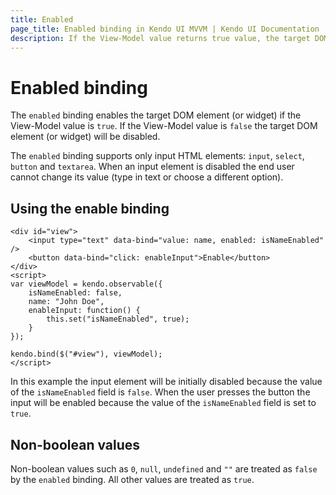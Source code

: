 ```yaml
---
title: Enabled
page_title: Enabled binding in Kendo UI MVVM | Kendo UI Documentation
description: If the View-Model value returns true value, the target DOM widget is enabled by using the enabled binding.
---
```


# Enabled binding

The `enabled` binding enables the target DOM element (or widget) if the View-Model value is `true`.
If the View-Model value is `false` the target DOM element (or widget) will be disabled.

The `enabled` binding supports only input HTML elements: `input`, `select`, `button` and `textarea`.
When an input element is disabled the end user cannot change its value (type in text or choose a different option).

## Using the enable binding

    <div id="view">
        <input type="text" data-bind="value: name, enabled: isNameEnabled" />
        <button data-bind="click: enableInput">Enable</button>
    </div>
    <script>
    var viewModel = kendo.observable({
        isNameEnabled: false,
        name: "John Doe",
        enableInput: function() {
            this.set("isNameEnabled", true);
        }
    });

    kendo.bind($("#view"), viewModel);
    </script>

In this example the input element will be initially disabled because the value of the `isNameEnabled` field
is `false`. When the user presses the button the input will be enabled because the value of the `isNameEnabled`
field is set to `true`.

## Non-boolean values

Non-boolean values such as `0`, `null`, `undefined` and `""` are treated as `false`
by the `enabled` binding. All other values are treated as `true`.
